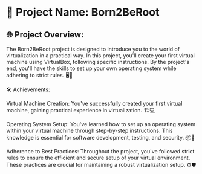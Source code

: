 # 🚀 Project Name: Born2BeRoot

## 🌐 Project Overview:
The Born2BeRoot project is designed to introduce you to the world of virtualization in a practical way. In this project, you'll create your first virtual machine using VirtualBox, following specific instructions. By the project's end, you'll have the skills to set up your own operating system while adhering to strict rules. 🖥️🔧

🛠️ Achievements:

Virtual Machine Creation: You've successfully created your first virtual machine, gaining practical experience in virtualization. 🏗️💻

Operating System Setup: You've learned how to set up an operating system within your virtual machine through step-by-step instructions. This knowledge is essential for software development, testing, and security. 📦🧩

Adherence to Best Practices: Throughout the project, you've followed strict rules to ensure the efficient and secure setup of your virtual environment. These practices are crucial for maintaining a robust virtualization setup. ⚙️🛡️
